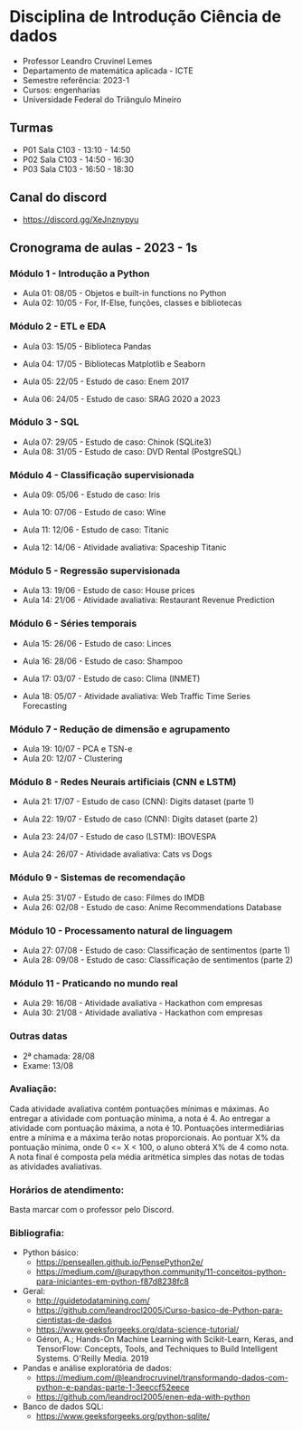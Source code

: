 # Disciplina de Introdução Ciência de dados

- Professor Leandro Cruvinel Lemes
- Departamento de matemática aplicada - ICTE
- Semestre referência: 2023-1
- Cursos: engenharias
- Universidade Federal do Triângulo Mineiro

## Turmas

- P01 Sala C103 - 13:10 - 14:50
- P02 Sala C103 - 14:50 - 16:30
- P03 Sala C103 - 16:50 - 18:30

## Canal do discord

- https://discord.gg/XeJnznypyu

## Cronograma de aulas - 2023 - 1s

### Módulo 1 - Introdução a Python

- Aula 01: 08/05 - Objetos e built-in functions no Python
- Aula 02: 10/05 - For, If-Else, funções, classes e bibliotecas

### Módulo 2 - ETL e EDA

- Aula 03: 15/05 - Biblioteca Pandas
- Aula 04: 17/05 - Bibliotecas Matplotlib e Seaborn

- Aula 05: 22/05 - Estudo de caso: Enem 2017 
- Aula 06: 24/05 - Estudo de caso: SRAG 2020 a 2023

### Módulo 3 - SQL

- Aula 07: 29/05 - Estudo de caso: Chinok (SQLite3)
- Aula 08: 31/05 - Estudo de caso: DVD Rental (PostgreSQL)

### Módulo 4 - Classificação supervisionada

- Aula 09: 05/06 - Estudo de caso: Iris
- Aula 10: 07/06 - Estudo de caso: Wine 

- Aula 11: 12/06 - Estudo de caso: Titanic
- Aula 12: 14/06 - Atividade avaliativa: Spaceship Titanic

### Módulo 5 - Regressão supervisionada

- Aula 13: 19/06 - Estudo de caso: House prices
- Aula 14: 21/06 - Atividade avaliativa: Restaurant Revenue Prediction

### Módulo 6 - Séries temporais

- Aula 15: 26/06 - Estudo de caso: Linces
- Aula 16: 28/06 - Estudo de caso: Shampoo

- Aula 17: 03/07 - Estudo de caso: Clima (INMET)
- Aula 18: 05/07 - Atividade avaliativa: Web Traffic Time Series Forecasting

### Módulo 7 - Redução de dimensão e agrupamento

- Aula 19: 10/07 - PCA e TSN-e
- Aula 20: 12/07 - Clustering

### Módulo 8 - Redes Neurais artificiais (CNN e LSTM)

- Aula 21: 17/07 - Estudo de caso (CNN): Digits dataset (parte 1) 
- Aula 22: 19/07 - Estudo de caso (CNN): Digits dataset (parte 2)

- Aula 23: 24/07 - Estudo de caso (LSTM): IBOVESPA
- Aula 24: 26/07 - Atividade avaliativa: Cats vs Dogs

### Módulo 9 - Sistemas de recomendação

- Aula 25: 31/07 - Estudo de caso: Filmes do IMDB
- Aula 26: 02/08 - Estudo de caso: Anime Recommendations Database

### Módulo 10 - Processamento natural de linguagem

- Aula 27: 07/08 - Estudo de caso: Classificação de sentimentos (parte 1)
- Aula 28: 09/08 - Estudo de caso: Classificação de sentimentos (parte 2)

### Módulo 11 - Praticando no mundo real

- Aula 29: 16/08 - Atividade avaliativa - Hackathon com empresas
- Aula 30: 21/08 - Atividade avaliativa - Hackathon com empresas

### Outras datas

- 2ª chamada: 28/08
- Exame: 13/08

### Avaliação:

Cada atividade avaliativa contém pontuações mínimas e máximas. Ao entregar a atividade com pontuação mínima, a nota é 4. Ao entregar a atividade com pontuação máxima, a nota é 10. Pontuações intermediárias entre a mínima e a máxima terão notas proporcionais. Ao pontuar X% da pontuação mínima, onde 0 <= X < 100, o aluno obterá X% de 4 como nota. A nota final é composta pela média aritmética simples das notas de todas as atividades avaliativas. 

### Horários de atendimento:
Basta marcar com o professor pelo Discord.

### Bibliografia:

- Python básico:
    - https://penseallen.github.io/PensePython2e/
    - https://medium.com/@urapython.community/11-conceitos-python-para-iniciantes-em-python-f87d8238fc8
- Geral:
    - http://guidetodatamining.com/
    - https://github.com/leandrocl2005/Curso-basico-de-Python-para-cientistas-de-dados
    - https://www.geeksforgeeks.org/data-science-tutorial/
    - Géron, A.; Hands-On Machine Learning with Scikit-Learn, Keras, and TensorFlow: Concepts, Tools, and Techniques to Build Intelligent Systems. O'Reilly Media. 2019
- Pandas e análise exploratória de dados:
    - https://medium.com/@leandrocruvinel/transformando-dados-com-python-e-pandas-parte-1-3eeccf52eece
    - https://github.com/leandrocl2005/enen-eda-with-python
- Banco de dados SQL:
    - https://www.geeksforgeeks.org/python-sqlite/


